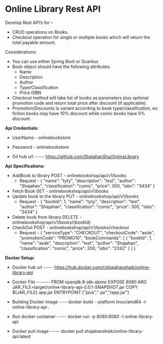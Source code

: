 # Online Library Rest API

Develop Rest API’s for – 
- CRUD operations on Books. 
- Checkout operation for single or multiple books which will return the total payable amount.
	
Considerations: 
- You can use either Spring Boot or Quarkus 
- Book object should have the following attributes: 
	- Name 
	- Description 
	- Author 
	- Type/Classification 
	- Price ISBN 
- Checkout method will take list of books as parameters plus optional promotion code and return total price after discount (if applicable). 
- Promotion/Discounts is variant according to book type/classification, ex: fiction books may have 10% discount while comic books have 0% discount.	

**Api Credentials:**
- UserName - onlinebookstore
- Password - onlinebookstore


- Git hub url -----
https://github.com/ShajahanSha/OnlineLibrary

**Api Specifications:**
- AddBook to library POST - onlinebookshop/api/v1/books
    - Request - {
        "name": "tyty",
        "description": "test",
        "author": "Shajahan",
        "classification": "comic",
        "price": 300,
        "isbn": "3434"
    }
- Fetch Book GET - onlinebookshop/api/v1/books
- Update book to the library PUT - onlinebookshop/api/v1/books
    - Request - {
                  "bookId": 1,
                  "name": "tyty",
                  "description": "test",
                  "author": "Shajahan",
                  "classification": "comic",
                  "price": 300,
                  "isbn": "3434"
              }
- Delete book from library DELETE - onlinebookshop/api/v1/books/{bookId}
- CheckOut POST - onlinebookshop/api/v1/books/checkout
    - Request - {
                  "serviceType": "CHECKOUT",
                  "checkoutCode": "asde",
                  "promotionCode": "PROMO10",
                  "bookCommands": [
                      {
                          "bookId": 1,
                          "name": "asde",
                          "description": "test",
                          "author": "Shajahan",
                          "classification": "comic",
                          "price": 200,
                          "isbn": "2242"
                      }
                  ]
              }

**Docker Setup:**
- Docker hub url -----
https://hub.docker.com/r/shajahanshaik/online-library-api

- Docker File -------
	FROM openjdk:8-jdk-alpine
	EXPOSE 8080
	ARG JAR_FILE=target/online-library-api-0.0.1-SNAPSHOT.jar
	COPY ${JAR_FILE} app.jar
	ENTRYPOINT ["java","-jar","/app.jar"]


- Building Docker Image ----
docker build --platform linux/amd64 -t online-library-api .

- Run docker container -----
docker run -p 8080:8080 -t online-library-api

- Docker pull image -----
docker pull shajahanshaik/online-library-api:latest


